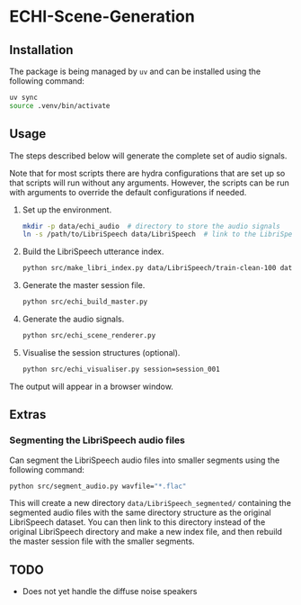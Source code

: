 # ECHI-Scene-Generation

## Installation

The package is being managed by `uv` and can be installed using the following command:

```bash
uv sync
source .venv/bin/activate
```

## Usage

The steps described below will generate the complete set of audio signals.

Note that for most scripts there are hydra configurations that are set up so that scripts will run without any arguments. However, the scripts can be run with arguments to override the default configurations if needed.

1. Set up the environment.

   ```bash
   mkdir -p data/echi_audio  # directory to store the audio signals
   ln -s /path/to/LibriSpeech data/LibriSpeech  # link to the LibriSpeech dataset
   ```

2. Build the LibriSpeech utterance index.

   ```bash
   python src/make_libri_index.py data/LibriSpeech/train-clean-100 data/libri_index.csv data/libri_chapters.csv
   ```

3. Generate the master session file.

   ```bash
   python src/echi_build_master.py
   ```

4. Generate the audio signals.

   ```bash
   python src/echi_scene_renderer.py
   ```

5. Visualise the session structures (optional).

   ```bash
   python src/echi_visualiser.py session=session_001
   ```

The output will appear in a browser window.

## Extras

### Segmenting the LibriSpeech audio files

Can segment the LibriSpeech audio files into smaller segments using the following command:

```bash
python src/segment_audio.py wavfile="*.flac"
```

This will create a new directory `data/LibriSpeech_segmented/` containing the segmented audio files with the same directory structure as the original LibriSpeech dataset. You can then link to this directory instead of the original LibriSpeech directory and make a new index file, and then rebuild the master session file with the smaller segments.

## TODO

- Does not yet handle the diffuse noise speakers
